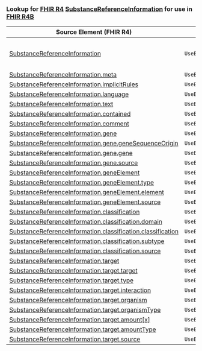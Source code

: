 ### Lookup for [FHIR R4](https://hl7.org/fhir/R4/) [SubstanceReferenceInformation](https://hl7.org/fhir/R4/SubstanceReferenceInformation.html) for use in [FHIR R4B](https://hl7.org/fhir/R4B/)

| Source Element (FHIR R4) | Usage | Target |
| -------------- | ----- | ------ |
| [SubstanceReferenceInformation](https://hl7.org/fhir/R4/SubstanceReferenceInformation.html#resource) | `UseExtension` | [http://hl7.org/fhir/4.0/StructureDefinition/extension-SubstanceReferenceInformation](StructureDefinition-ext-R4-SubstanceReferenceInformation.html) |
| [SubstanceReferenceInformation.meta](https://hl7.org/fhir/R4/SubstanceReferenceInformation.html#resource) | `UseBasicElement` | [Resource.meta](https://hl7.org/fhir/R4B/Resource.html#resource) |
| [SubstanceReferenceInformation.implicitRules](https://hl7.org/fhir/R4/SubstanceReferenceInformation.html#resource) | `UseBasicElement` | [Resource.implicitRules](https://hl7.org/fhir/R4B/Resource.html#resource) |
| [SubstanceReferenceInformation.language](https://hl7.org/fhir/R4/SubstanceReferenceInformation.html#resource) | `UseBasicElement` | [Resource.language](https://hl7.org/fhir/R4B/Resource.html#resource) |
| [SubstanceReferenceInformation.text](https://hl7.org/fhir/R4/SubstanceReferenceInformation.html#resource) | `UseBasicElement` | [DomainResource.text](https://hl7.org/fhir/R4B/DomainResource.html#resource) |
| [SubstanceReferenceInformation.contained](https://hl7.org/fhir/R4/SubstanceReferenceInformation.html#resource) | `UseBasicElement` | [DomainResource.contained](https://hl7.org/fhir/R4B/DomainResource.html#resource) |
| [SubstanceReferenceInformation.comment](https://hl7.org/fhir/R4/SubstanceReferenceInformation.html#resource) | `UseExtensionFromAncestor` | - |
| [SubstanceReferenceInformation.gene](https://hl7.org/fhir/R4/SubstanceReferenceInformation.html#resource) | `UseExtensionFromAncestor` | - |
| [SubstanceReferenceInformation.gene.geneSequenceOrigin](https://hl7.org/fhir/R4/SubstanceReferenceInformation.html#resource) | `UseExtensionFromAncestor` | - |
| [SubstanceReferenceInformation.gene.gene](https://hl7.org/fhir/R4/SubstanceReferenceInformation.html#resource) | `UseExtensionFromAncestor` | - |
| [SubstanceReferenceInformation.gene.source](https://hl7.org/fhir/R4/SubstanceReferenceInformation.html#resource) | `UseExtensionFromAncestor` | - |
| [SubstanceReferenceInformation.geneElement](https://hl7.org/fhir/R4/SubstanceReferenceInformation.html#resource) | `UseExtensionFromAncestor` | - |
| [SubstanceReferenceInformation.geneElement.type](https://hl7.org/fhir/R4/SubstanceReferenceInformation.html#resource) | `UseExtensionFromAncestor` | - |
| [SubstanceReferenceInformation.geneElement.element](https://hl7.org/fhir/R4/SubstanceReferenceInformation.html#resource) | `UseExtensionFromAncestor` | - |
| [SubstanceReferenceInformation.geneElement.source](https://hl7.org/fhir/R4/SubstanceReferenceInformation.html#resource) | `UseExtensionFromAncestor` | - |
| [SubstanceReferenceInformation.classification](https://hl7.org/fhir/R4/SubstanceReferenceInformation.html#resource) | `UseExtensionFromAncestor` | - |
| [SubstanceReferenceInformation.classification.domain](https://hl7.org/fhir/R4/SubstanceReferenceInformation.html#resource) | `UseExtensionFromAncestor` | - |
| [SubstanceReferenceInformation.classification.classification](https://hl7.org/fhir/R4/SubstanceReferenceInformation.html#resource) | `UseExtensionFromAncestor` | - |
| [SubstanceReferenceInformation.classification.subtype](https://hl7.org/fhir/R4/SubstanceReferenceInformation.html#resource) | `UseExtensionFromAncestor` | - |
| [SubstanceReferenceInformation.classification.source](https://hl7.org/fhir/R4/SubstanceReferenceInformation.html#resource) | `UseExtensionFromAncestor` | - |
| [SubstanceReferenceInformation.target](https://hl7.org/fhir/R4/SubstanceReferenceInformation.html#resource) | `UseExtensionFromAncestor` | - |
| [SubstanceReferenceInformation.target.target](https://hl7.org/fhir/R4/SubstanceReferenceInformation.html#resource) | `UseExtensionFromAncestor` | - |
| [SubstanceReferenceInformation.target.type](https://hl7.org/fhir/R4/SubstanceReferenceInformation.html#resource) | `UseExtensionFromAncestor` | - |
| [SubstanceReferenceInformation.target.interaction](https://hl7.org/fhir/R4/SubstanceReferenceInformation.html#resource) | `UseExtensionFromAncestor` | - |
| [SubstanceReferenceInformation.target.organism](https://hl7.org/fhir/R4/SubstanceReferenceInformation.html#resource) | `UseExtensionFromAncestor` | - |
| [SubstanceReferenceInformation.target.organismType](https://hl7.org/fhir/R4/SubstanceReferenceInformation.html#resource) | `UseExtensionFromAncestor` | - |
| [SubstanceReferenceInformation.target.amount[x]](https://hl7.org/fhir/R4/SubstanceReferenceInformation.html#resource) | `UseExtensionFromAncestor` | - |
| [SubstanceReferenceInformation.target.amountType](https://hl7.org/fhir/R4/SubstanceReferenceInformation.html#resource) | `UseExtensionFromAncestor` | - |
| [SubstanceReferenceInformation.target.source](https://hl7.org/fhir/R4/SubstanceReferenceInformation.html#resource) | `UseExtensionFromAncestor` | - |

